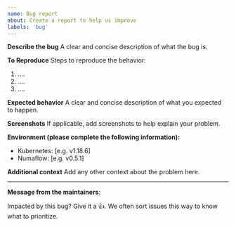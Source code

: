 ```yaml
---
name: Bug report
about: Create a report to help us improve
labels: 'bug'
---
```


**Describe the bug**
A clear and concise description of what the bug is.

**To Reproduce**
Steps to reproduce the behavior:
1. ....
2. ....
3. ....

**Expected behavior**
A clear and concise description of what you expected to happen.

**Screenshots**
If applicable, add screenshots to help explain your problem.

**Environment (please complete the following information):**
 - Kubernetes: [e.g. v1.18.6]
 - Numaflow: [e.g. v0.5.1]

**Additional context**
Add any other context about the problem here.

---
<!-- Issue Author: Don't delete this message to encourage other users to support your issue! -->
**Message from the maintainers**:

Impacted by this bug? Give it a 👍. We often sort issues this way to know what to prioritize.
